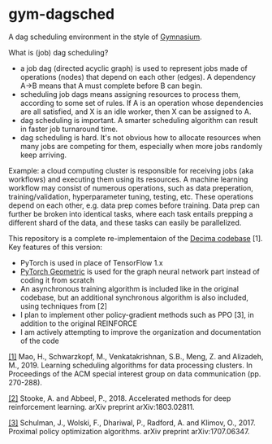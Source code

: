 # gym-dagsched

A dag scheduling environment in the style of [Gymnasium](https://github.com/Farama-Foundation/Gymnasium).

What is (job) dag scheduling?
- a job dag (directed acyclic graph) is used to represent jobs made of operations (nodes) that depend on each other (edges). A dependency A->B means that A must complete before B can begin.
- scheduling job dags means assigning resources to process them, according to some set of rules. If A is an operation whose dependencies are all satisfied, and X is an idle worker, then X can be assigned to A.
- dag scheduling is important. A smarter scheduling algorithm can result in faster job turnaround time.
- dag scheduling is hard. It's not obvious how to allocate resources when many jobs are competing for them, especially when more jobs randomly keep arriving.

Example: a cloud computing cluster is responsible for receiving jobs (aka workflows) and executing them using its resources. A machine learning workflow may consist of numerous operations, such as data preperation, training/validation, hyperparameter tuning, testing, etc. These operations depend on each other, e.g. data prep comes before training. Data prep can further be broken into identical tasks, where each task entails prepping a different shard of the data, and these tasks can easily be parallelized.

This repository is a complete re-implementaion of the [Decima codebase](https://github.com/hongzimao/decima-sim) [1]. Key features of this version:
- PyTorch is used in place of TensorFlow 1.x 
- [PyTorch Geometric](https://github.com/pyg-team/pytorch_geometric) is used for the graph neural network part instead of coding it from scratch
- An asynchronous training algorithm is included like in the original codebase, but an additional synchronous algorithm is also included, using techniques from [2]
- I plan to implement other policy-gradient methods such as PPO [3], in addition to the original REINFORCE
- I am actively attempting to improve the organization and documentation of the code

[[1]](https://dl.acm.org/doi/abs/10.1145/3341302.3342080) Mao, H., Schwarzkopf, M., Venkatakrishnan, S.B., Meng, Z. and Alizadeh, M., 2019. Learning scheduling algorithms for data processing clusters. In Proceedings of the ACM special interest group on data communication (pp. 270-288).

[[2]](https://arxiv.org/pdf/1803.02811.pdf) Stooke, A. and Abbeel, P., 2018. Accelerated methods for deep reinforcement learning. arXiv preprint arXiv:1803.02811.

[[3]](https://arxiv.org/pdf/1707.06347.pdf) Schulman, J., Wolski, F., Dhariwal, P., Radford, A. and Klimov, O., 2017. Proximal policy optimization algorithms. arXiv preprint arXiv:1707.06347.





